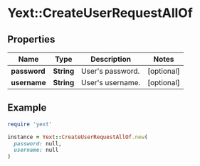 # Yext::CreateUserRequestAllOf

## Properties

| Name | Type | Description | Notes |
| ---- | ---- | ----------- | ----- |
| **password** | **String** | User&#39;s password. | [optional] |
| **username** | **String** | User&#39;s username. | [optional] |

## Example

```ruby
require 'yext'

instance = Yext::CreateUserRequestAllOf.new(
  password: null,
  username: null
)
```

